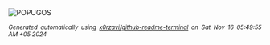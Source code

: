 <div align="justify">
<picture>
    <source media="(prefers-color-scheme: dark)" srcset="https://i.ibb.co/VxDxtv2/output-gif.gif">
    <source media="(prefers-color-scheme: light)" srcset="https://i.ibb.co/VxDxtv2/output-gif.gif">
    <img alt="POPUGOS" src="https://i.ibb.co/VxDxtv2/output-gif.gif">
</picture>

<sub><i>Generated automatically using [x0rzavi/github-readme-terminal](https://github.com/x0rzavi/github-readme-terminal) on Sat Nov 16 05:49:55 AM +05 2024</i></sub>
</div>